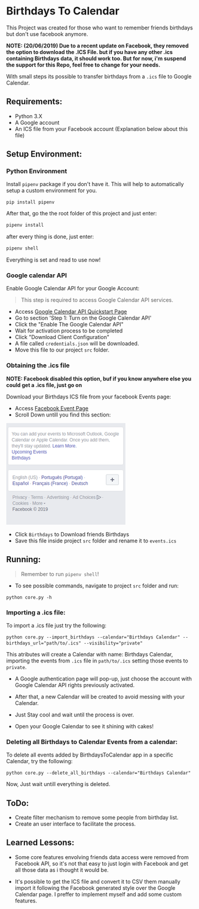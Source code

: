 # Birthdays To Calendar

This Project was created for those who want to remember friends birthdays but don't use facebook anymore.

**NOTE: (20/06/2019) Due to a recent update on Facebook, they removed the option to download the .ICS File. but if you have any other .ics containing Birthdays data, it should work too. But for now, i'm suspend the support for this Repo, feel free to change for your needs.**

With small steps its possible to transfer birthdays from a `.ics` file to Google Calendar.

## Requirements:
- Python 3.X
- A Google account
- An ICS file from your Facebook account (Explanation below about this file)

## Setup Environment:

### Python Environment
Install `pipenv` package if you don't have it. This will help to automatically setup a custom environment for you.
```
pip install pipenv
```

After that, go the the root folder of this project and just enter:
```bash
pipenv install
```

after every thing is done, just enter:
```bash
pipenv shell

```

Everything is set and read to use now!

### Google calendar API
Enable Google Calendar API for your Google Account:
> This step is required to access Google Calendar API services.
- Access [Google Calendar API Quickstart Page](https://developers.google.com/calendar/quickstart/python)
- Go to section 'Step 1: Turn on the Google Calendar API'
- Click the "Enable The Google Calendar API"
- Wait for activation process to be completed
- Click "Download Client Configuration" 
- A file called `credentials.json` will be downloaded.
- Move this file to our project `src` folder.

### Obtaining the .ics file
**NOTE: Facebook disabled this option, buf if you know anywhere else you could get a .ics file, just go on**

Download your Birthdays ICS file from your facebook Events page:
- Access [Facebook Event Page](https://www.facebook.com/events/)
- Scroll Down untill you find this section:

![facebook-birthdays-section](https://github.com/joaoluizn/BirthdaysToCalendar/blob/master/doc/fb-gif.gif)
- Click `Birthdays` to Download friends Birthdays
- Save this file inside project `src` folder and rename it to `events.ics`

## Running:
> Remember to run `pipenv shell`!

- To see possible commands, navigate to project `src` folder and run:
```
python core.py -h
```
### Importing a .ics file:

To import a .ics file just try the following:
```
python core.py --import_birthdays --calendar="Birthdays Calendar" --birthdays_url="path/to/.ics" --visibility="private"
```

This atributes will create a Calendar with name: Birthdays Calendar, importing the events from `.ics` file in `path/to/.ics` setting those events to `private`.

- A Google authentication page will pop-up, just choose the account with Google Calendar API rights previously activated.

- After that, a new Calendar will be created to avoid messing with your Calendar.

- Just Stay cool and wait until the process is over.

- Open your Google Calendar to see it shining with cakes!


### Deleting all Birthdays to Calendar Events from a calendar:

To delete all events added by BirthdaysToCalendar app in a specific Calendar, try the following:

```
python core.py --delete_all_birthdays --calendar="Birthdays Calendar"
```

Now, Just wait untill everything is deleted.

## ToDo:
- Create filter mechanism to remove some people from birthday list.
- Create an user interface to facilitate the process.

## Learned Lessons:
- Some core features envolving friends data access were removed from Facebook API, so it's not that easy to just login with Facebook and get all those data as i thought it would be.

- It's possible to get the ICS file and convert it to CSV them manually import it following the Facebook generated style over the Google Calendar page. I preffer to implement myself and add some custom features.
